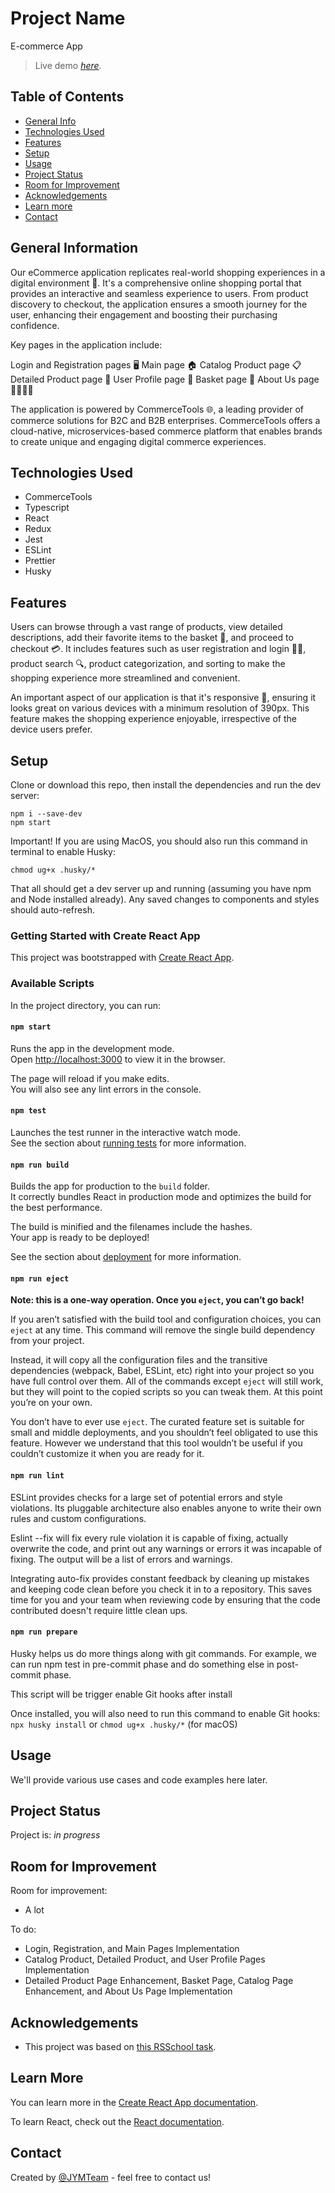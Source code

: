 # Project Name
E-commerce App
> Live demo [_here_]().

## Table of Contents
* [General Info](#general-information)
* [Technologies Used](#technologies-used)
* [Features](#features)
* [Setup](#setup)
* [Usage](#usage)
* [Project Status](#project-status)
* [Room for Improvement](#room-for-improvement)
* [Acknowledgements](#acknowledgements)
* [Learn more](#learn-more)
* [Contact](#contact)
<!-- * [License](#license) -->


## General Information

Our eCommerce application replicates real-world shopping experiences in a digital environment 🏪. It's a comprehensive online shopping portal that provides an interactive and seamless experience to users. From product discovery to checkout, the application ensures a smooth journey for the user, enhancing their engagement and boosting their purchasing confidence.

Key pages in the application include:

Login and Registration pages 🖥️
Main page 🏠
Catalog Product page 📋
Detailed Product page 🔎
User Profile page 👤
Basket page 🛒
About Us page 🙋‍♂️🙋‍♀️

The application is powered by CommerceTools 🌐, a leading provider of commerce solutions for B2C and B2B enterprises. CommerceTools offers a cloud-native, microservices-based commerce platform that enables brands to create unique and engaging digital commerce experiences.


## Technologies Used
- CommerceTools
- Typescript
- React
- Redux
- Jest
- ESLint
- Prettier
- Husky

## Features

Users can browse through a vast range of products, view detailed descriptions, add their favorite items to the basket 🛒, and proceed to checkout 💳. It includes features such as user registration and login 📝🔐, product search 🔍, product categorization, and sorting to make the shopping experience more streamlined and convenient.

An important aspect of our application is that it's responsive 📲, ensuring it looks great on various devices with a minimum resolution of 390px. This feature makes the shopping experience enjoyable, irrespective of the device users prefer.

## Setup
Clone or download this repo, then install the dependencies and run the dev server:

~~~
npm i --save-dev
npm start
~~~

Important! If you are using MacOS, you should also run this command in terminal to enable Husky:
~~~
chmod ug+x .husky/*
~~~
That all should get a dev server up and running (assuming you have npm and Node installed already). Any saved changes to components and styles should auto-refresh.

### Getting Started with Create React App

This project was bootstrapped with [Create React App](https://github.com/facebook/create-react-app).

### Available Scripts

In the project directory, you can run:
#### `npm start`

Runs the app in the development mode.\
Open [http://localhost:3000](http://localhost:3000) to view it in the browser.

The page will reload if you make edits.\
You will also see any lint errors in the console.

#### `npm test`

Launches the test runner in the interactive watch mode.\
See the section about [running tests](https://facebook.github.io/create-react-app/docs/running-tests) for more information.

#### `npm run build`

Builds the app for production to the `build` folder.\
It correctly bundles React in production mode and optimizes the build for the best performance.

The build is minified and the filenames include the hashes.\
Your app is ready to be deployed!

See the section about [deployment](https://facebook.github.io/create-react-app/docs/deployment) for more information.

#### `npm run eject`

**Note: this is a one-way operation. Once you `eject`, you can’t go back!**

If you aren’t satisfied with the build tool and configuration choices, you can `eject` at any time. This command will remove the single build dependency from your project.

Instead, it will copy all the configuration files and the transitive dependencies (webpack, Babel, ESLint, etc) right into your project so you have full control over them. All of the commands except `eject` will still work, but they will point to the copied scripts so you can tweak them. At this point you’re on your own.

You don’t have to ever use `eject`. The curated feature set is suitable for small and middle deployments, and you shouldn’t feel obligated to use this feature. However we understand that this tool wouldn’t be useful if you couldn’t customize it when you are ready for it.
#### `npm run lint`
ESLint provides checks for a large set of potential errors and style violations. Its pluggable architecture also enables anyone to write their own rules and custom configurations.

Eslint --fix will fix every rule violation it is capable of fixing, actually overwrite the code, and print out any warnings or errors it was incapable of fixing. The output will be a list of errors and warnings.

Integrating auto-fix provides constant feedback by cleaning up mistakes and keeping code clean before you check it in to a repository. This saves time for you and your team when reviewing code by ensuring that the code contributed doesn't require little clean ups.

 #### `npm run prepare`
 Husky helps us do more things along with git commands. For example, we can run npm test in pre-commit phase and do something else in post-commit phase.

This script will be trigger enable Git hooks after install

Once installed, you will also need to run this command to enable Git hooks:
`npx husky install` or `chmod ug+x .husky/*` (for macOS)
## Usage

We'll provide various use cases and code examples here later.

## Project Status
Project is: _in progress_

## Room for Improvement

Room for improvement:
- A lot

To do:
- Login, Registration, and Main Pages Implementation
- Catalog Product, Detailed Product, and User Profile Pages Implementation
- Detailed Product Page Enhancement, Basket Page, Catalog Page Enhancement, and About Us Page Implementation


## Acknowledgements
- This project was based on [this RSSchool task](https://github.com/rolling-scopes-school/tasks/tree/master/tasks/eCommerce-Application).

## Learn More

You can learn more in the [Create React App documentation](https://facebook.github.io/create-react-app/docs/getting-started).

To learn React, check out the [React documentation](https://reactjs.org/).

## Contact
Created by [@JYMTeam](https://github.com/JYMTeam/) - feel free to contact us!